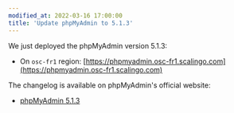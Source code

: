 ```yaml
---
modified_at: 2022-03-16 17:00:00
title: 'Update phpMyAdmin to 5.1.3'
---
```


We just deployed the phpMyAdmin version 5.1.3:
- On `osc-fr1` region: [https://phpmyadmin.osc-fr1.scalingo.com](https://phpmyadmin.osc-fr1.scalingo.com)

The changelog is available on phpMyAdmin's official website:
- [phpMyAdmin 5.1.3](https://www.phpmyadmin.net/files/5.1.3/)
